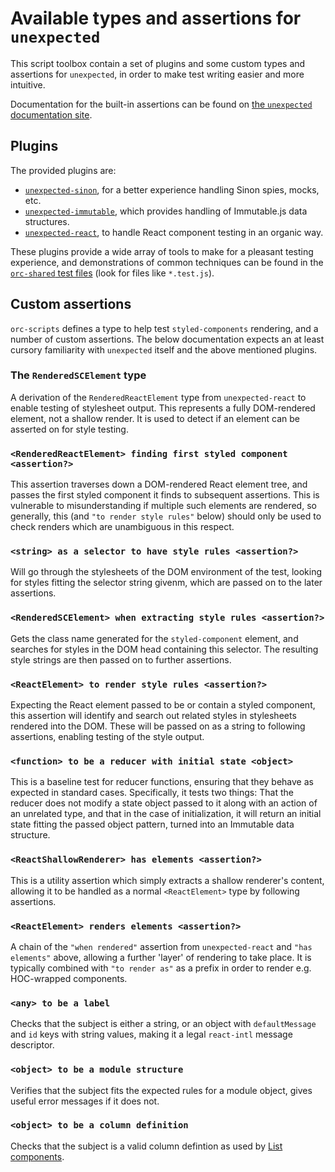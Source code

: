 # Available types and assertions for `unexpected`

This script toolbox contain a set of plugins and some custom types and assertions for `unexpected`, in order to make test writing easier and more intuitive.

Documentation for the built-in assertions can be found on [the `unexpected` documentation site](http://unexpected.js.org/).

## Plugins

The provided plugins are:

- [`unexpected-sinon`](http://unexpected.js.org/unexpected-sinon/), for a better experience handling Sinon spies, mocks, etc.
- [`unexpected-immutable`](https://github.com/erikmueller/unexpected-immutable#readme), which provides handling of Immutable.js data structures.
- [`unexpected-react`](http://bruderstein.github.io/unexpected-react/), to handle React component testing in an organic way.

These plugins provide a wide array of tools to make for a pleasant testing experience, and demonstrations of common techniques can be found in the [`orc-shared` test files](https://github.com/Orckestra/orc-shared/tree/master/src) (look for files like `*.test.js`).

## Custom assertions

`orc-scripts` defines a type to help test `styled-components` rendering, and a number of custom assertions. The below documentation expects an at least cursory familiarity with `unexpected` itself and the above mentioned plugins.

### The `RenderedSCElement` type

A derivation of the `RenderedReactElement` type from `unexpected-react` to enable testing of stylesheet output. This represents a fully DOM-rendered element, not a shallow render. It is used to detect if an element can be asserted on for style testing.

### `<RenderedReactElement> finding first styled component <assertion?>`

This assertion traverses down a DOM-rendered React element tree, and passes the first styled component it finds to subsequent assertions. This is vulnerable to misunderstanding if multiple such elements are rendered, so generally, this (and `"to render style rules"` below) should only be used to check renders which are unambiguous in this respect.

### `<string> as a selector to have style rules <assertion?>`

Will go through the stylesheets of the DOM environment of the test, looking for styles fitting the selector string givenm, which are passed on to the later assertions.

### `<RenderedSCElement> when extracting style rules <assertion?>`

Gets the class name generated for the `styled-component` element, and searches for styles in the DOM head containing this selector. The resulting style strings are then passed on to further assertions.

### `<ReactElement> to render style rules <assertion?>`

Expecting the React element passed to be or contain a styled component, this assertion will identify and search out related styles in stylesheets rendered into the DOM. These will be passed on as a string to following assertions, enabling testing of the style output.

### `<function> to be a reducer with initial state <object>`

This is a baseline test for reducer functions, ensuring that they behave as expected in standard cases. Specifically, it tests two things: That the reducer does not modify a state object passed to it along with an action of an unrelated type, and that in the case of initialization, it will return an initial state fitting the passed object pattern, turned into an Immutable data structure.

### `<ReactShallowRenderer> has elements <assertion?>`

This is a utility assertion which simply extracts a shallow renderer's content, allowing it to be handled as a normal `<ReactElement>` type by following assertions.

### `<ReactElement> renders elements <assertion?>`

A chain of the `"when rendered"` assertion from `unexpected-react` and `"has elements"` above, allowing a further 'layer' of rendering to take place. It is typically combined with `"to render as"` as a prefix in order to render e.g. HOC-wrapped components.

### `<any> to be a label`

Checks that the subject is either a string, or an object with `defaultMessage` and `id` keys with string values, making it a legal `react-intl` message descriptor.

### `<object> to be a module structure`

Verifies that the subject fits the expected rules for a module object, gives useful error messages if it does not.

### `<object> to be a column definition`

Checks that the subject is a valid column defintion as used by [List components](https://github.com/Orckestra/orc-shared/blob/master/docs/lists.md#column-configuration).

